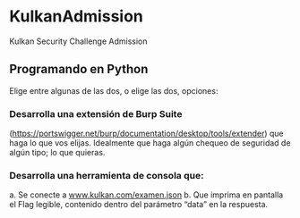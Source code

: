 # KulkanAdmission
Kulkan Security Challenge Admission


## Programando en Python
Elige entre algunas de las dos, o elige las dos, opciones:
### Desarrolla una extensión de Burp Suite
(https://portswigger.net/burp/documentation/desktop/tools/extender) que haga lo que vos elijas.
Idealmente que haga algún chequeo de seguridad de algún tipo; lo que quieras.
### Desarrolla una herramienta de consola que:
a. Se conecte a www.kulkan.com/examen.json
b. Que imprima en pantalla el Flag legible, contenido dentro del parámetro “data” en la respuesta.
